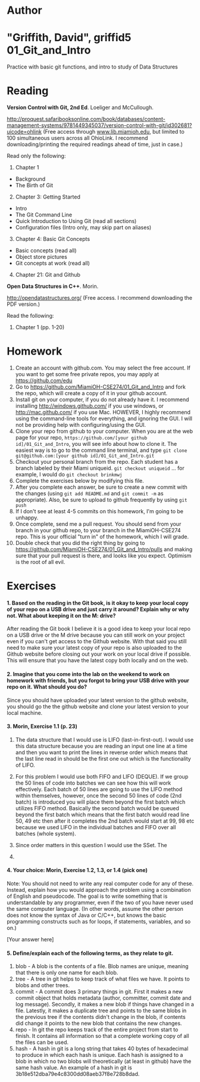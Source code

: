 Author
==========
"Griffith, David", griffid5
01_Git_and_Intro
================

Practice with basic git functions, and intro to study of Data Structures

Reading
=======

**Version Control with Git, 2nd Ed**. Loeliger and McCullough. 

http://proquest.safaribooksonline.com/book/databases/content-management-systems/9781449345037/version-control-with-git/id302681?uicode=ohlink (Free access through www.lib.miamioh.edu, but limited to 100 simultaneous users across all OhioLink. I recommend downloading/printing the required readings ahead of time, just in case.)

Read only the following:

1. Chapter 1
  * Background
  * The Birth of Git
2. Chapter 3: Getting Started
  * Intro
  * The Git Command Line
  * Quick Introduction to Using Git (read all sections)
  * Configuration files (Intro only, may skip part on aliases)
3. Chapter 4: Basic Git Concepts
  * Basic concepts (read all)
  * Object store pictures
  * Git concepts at work (read all)
4. Chapter 21: Git and Github

**Open Data Structures in C++**. Morin. 

http://opendatastructures.org/ (Free access. I recommend downloading the PDF version.)

Read the following:

1. Chapter 1 (pp. 1-20)

Homework
========

1. Create an account with github.com. You may select the free account. If you want to get some free private repos, you may apply at https://github.com/edu
2. Go to https://github.com/MiamiOH-CSE274/01_Git_and_Intro and fork the repo, which will create a copy of it in your github account.
3. Install git on your computer, if you do not already have it. I recommend installing http://windows.github.com/ if you use windows, or http://mac.github.com/ if you use Mac. HOWEVER, I highly recommend using the command-line tools for everything, and ignoring the GUI. I will not be providing help with configuring/using the GUI.
4. Clone your repo from github to your computer. When you are at the web page for your repo, `https://github.com/[your github id]/01_Git_and_Intro`, you will see info about how to clone it. The easiest way is to go to the command line terminal, and type `git clone git@github.com:[your github id]/01_Git_and_Intro.git`
5. Checkout your personal branch from the repo. Each student has a branch labeled by their Miami uniqueid. `git checkout uniqueid` ... for example, I would do `git checkout brinkmwj`
6. Complete the exercises below by modifying this file.
7. After you complete each answer, be sure to create a new commit with the changes (using `git add README.md` and `git commit -m` as appropriate). Also, be sure to upload to github frequently by using `git push`
8. If I don't see at least 4-5 commits on this homework, I'm going to be unhappy.
9. Once complete, send me a pull request. You should send from your branch in your github repo, to your branch in the MiamiOH-CSE274 repo. This is your official "turn in" of the homework, which I will grade.
10. Double check that you did the right thing by going to https://github.com/MiamiOH-CSE274/01_Git_and_Intro/pulls and making sure that your pull request is there, and looks like you expect. Optimism is the root of all evil.

Exercises
=========

#### 1. Based on the reading in the Git book, is it okay to keep your local copy of your repo on a USB drive and just carry it around? Explain why or why not. What about keeping it on the M: drive?

After reading the Git book I believe it is a good idea to keep your local repo on a USB drive or the M drive because you can still work on your project even if you can't get access to the Github website. With that said you still need to make sure your latest copy of your repo is also uploaded to the Github website before closing out your work on your local drive if possible. This will ensure that you have the latest copy both locally and on the web.

#### 2. Imagine that you come into the lab on the weekend to work on homework with friends, but you forgot to bring your USB drive with your repo on it. What should you do?

Since you should have uploaded your latest version to the github website, you should go the the github website and clone your latest version to your local machine. 

#### 3. Morin, Exercise 1.1 (p. 23)

1. The data structure that I would use is LIFO (last-in-first-out). I would use this data structure because you are reading an input one line at a time and then you want to print the lines in reverse order which means that the last line read in should be the first one out which is the functionality of LIFO. 

2. For this problem I would use both FIFO and LIFO (DEQUE). If we group the 50 lines of code into batches we can see how this will work effectively. Each batch of 50 lines are going to use the LIFO method within themselves, however, once the second 50 lines of code (2nd batch) is introduced you will place them beyond the first batch which utilizes FIFO method. Basically the second batch would be queued beyond the first batch which means that the first batch would read line 50, 49 etc then after it completes the 2nd batch would start at 99, 98 etc because we used LIFO in the individual batches and FIFO over all batches (whole system).  

3. Since order matters in this question I would use the SSet. The 

4. 

#### 4. Your choice: Morin, Exercise 1.2, 1.3, or 1.4 (pick one)



Note: You should not need to write any real computer code for any of these. Instead, explain how you would approach the problem using a combination of English and pseudocode. The goal is to write something that is understandable by any programmer, even if the two of you have never used the same computer language. (In other words, assume the other person does not know the syntax of Java or C/C++, but knows the basic programming constructs such as for loops, if statements, variables, and so on.)

[Your answer here]

#### 5. Define/explain each of the following terms, as they relate to git.

1. blob - A blob is the contents of a file. Blob names are unique, meaning that there is only one name for each blob. 
2. tree - A tree in git helps to keep track of what files we have. It points to blobs and other trees. 
3. commit - A commit does 3 primary things in git. First it makes a new commit object that holds metadata (author, committer, commit date and log message). Secondly, it makes a new blob if things have changed in a file. Latestly, it makes a duplicate tree and points to the same blobs in the previous tree if the contents didn't change in the blob, if contents did change it points to the new blob that contains the new changes. 
4. repo - In git the repo keeps track of the entire project from start to finish. It contains all information so that a complete working copy of all the files can be used. 
5. hash - A hash in git is a long string that takes 40 bytes of hexadecimal to produce in which each hash is unique. Each hash is assigned to a blob in which no two blobs will theoretically (at least in github) have the same hash value. An example of a hash in git is 3b18e512dba79e4c8300dd08aeb37f8e728b8dad.  